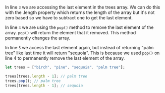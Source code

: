 In line `3` we are accessing the last element in the trees array. We can do this with the .length property which returns the length of the array but it's not zero based so we have to subtract one to get the last element.

In line `4` we are using the `pop()` method to remove the last element of the array. `pop()` will return the element that it removed. This method permanently changes the array.

In line `5` we access the last element again, but instead of returning "palm tree" like last time it will return "sequoia". This is because we used `pop()` on line 4 to permanently remove the last element of the array.

```js
let trees = ["birch", "pine", "sequoia", "palm tree"];

trees[trees.length - 1]; // palm tree
trees.pop(); // palm tree
trees[trees.length - 1]; // sequoia
```
